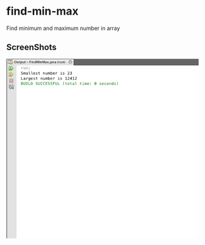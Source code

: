 # find-min-max
Find minimum and maximum number in array

## ScreenShots

  ![](https://github.com/lvcc-dsa/Students/blob/master/BSIS/Loayon-Dan-Avery/find-min-max/FindMinMax.png)
      
      
